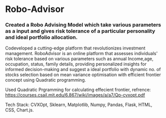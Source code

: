 # Robo-Advisor
### Created a Robo Advising Model which take various parameters as a input and gives risk tolerance of a particular personality and ideal portfolio allocation.

Codeveloped a cutting-edge platform that revolutionizes investment management.
RoboAdvisor is an online platform that assesses individuals' risk tolerance based on various parameters such as annual Income,age, occupation, status, family details, providing personalized insights for informed decision-making and suggest a ideal portfolio with dynamic no. of stocks selection based on mean variance optimisation with efficient frontier concept using Quadratic programming. 

Used Quadratic Prgramming for calculating effecient frontier,
refrence: https://courses.csail.mit.edu/6.867/wiki/images/a/a7/Qp-cvxopt.pdf

Tech Stack: CVXOpt, Sklearn, Matplotlib, Numpy, Pandas, Flask, HTML, CSS, Chart.js.




